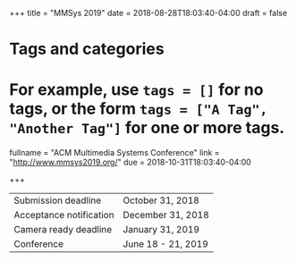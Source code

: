 +++
title = "MMSys 2019"
date = 2018-08-28T18:03:40-04:00
draft = false

# Tags and categories
# For example, use `tags = []` for no tags, or the form `tags = ["A Tag", "Another Tag"]` for one or more tags.

fullname = "ACM Multimedia Systems Conference"
link = "http://www.mmsys2019.org/"
due =  2018-10-31T18:03:40-04:00

+++

| | |
|---|---|
|Submission deadline| October 31, 2018|
|Acceptance notification| December 31, 2018|
|Camera ready deadline| January 31, 2019|
|Conference|June 18 - 21, 2019|
